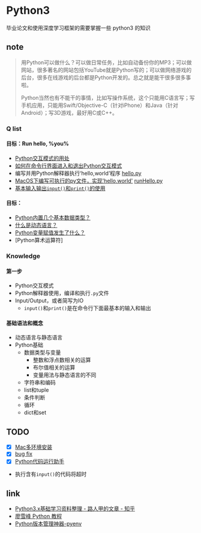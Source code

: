 # Python3

毕业论文和使用深度学习框架的需要掌握一些 python3 的知识

## note

> 用Python可以做什么？可以做日常任务，比如自动备份你的MP3；可以做网站，很多著名的网站包括YouTube就是Python写的；可以做网络游戏的后台，很多在线游戏的后台都是Python开发的。总之就是能干很多很多事啦。
> 
> Python当然也有不能干的事情，比如写操作系统，这个只能用C语言写；写手机应用，只能用Swift/Objective-C（针对iPhone）和Java（针对Android）；写3D游戏，最好用C或C++。

### Q list

#### 目标：Run hello, %you%

- [Python交互模式的用处](./HelloWorld/notes/Python交互模式的用处.md)
- [如何在命令行界面进入和退出Python交互模式](./HelloWorld/notes/如何在命令行界面进入和退出Python交互模式)
- 编写并用Python解释器执行‘hello,world’程序 [hello.py](./HelloWorld/codes/hello.py)
- [MacOS下编写可执行的py文件，实现'hello,world'](./HelloWorld/notes/MacOS下编写可执行的py文件，实现'hello,world'.md) [runHello.py](./HelloWorld/codes/runHello.py)
- [基本输入输出`input()`和`print()`的使用](./HelloWorld/notes/基本输入输出`input()`和`print()`的使用.md)

#### 目标：

- [Python内置几个基本数据类型？](./content/basic/Python内置几个基本数据类型？.md)
- [什么是动态语言？](./content/什么是动态语言？.md)
- [Python变量赋值发生了什么？](content/basic/Python变量赋值发生了什么？.md)
- [Python算术运算符]

### Knowledge

#### 第一步

- Python交互模式
- Python解释器使用，编译和执行`.py`文件
- Input/Output，或者简写为IO
  - `input()`和`print()`是在命令行下面最基本的输入和输出

#### 基础语法和概念

- 动态语言与静态语言
- Python基础
  - 数据类型与变量
    - 整数和浮点数相关的运算
    - 布尔值相关的运算
    - 变量用法与静态语言的不同
  - 字符串和编码
  - list和tuple
  - 条件判断
  - 循环
  - dict和set

## TODO

- [x] [Mac多环境安装](https://gist.github.com/miminus/671de665a440ef12cafc31e7a97acc89)
- [x] [bug fix](https://github.com/jiansoung/issues-list/issues/13)
- [x] [Python代码运行助手](https://www.liaoxuefeng.com/wiki/0014316089557264a6b348958f449949df42a6d3a2e542c000/001432523496782e0946b0f454549c0888d05959b99860f000)
- 执行含有`input()`的代码将超时

## link

- [Python3.x基础学习资料整理 - 路人甲的文章 - 知乎](https://zhuanlan.zhihu.com/p/24249743)
- [廖雪峰 Python 教程](https://www.liaoxuefeng.com/wiki/0014316089557264a6b348958f449949df42a6d3a2e542c000)
- [Python版本管理神器-pyenv](https://zhuanlan.zhihu.com/p/36402791)
